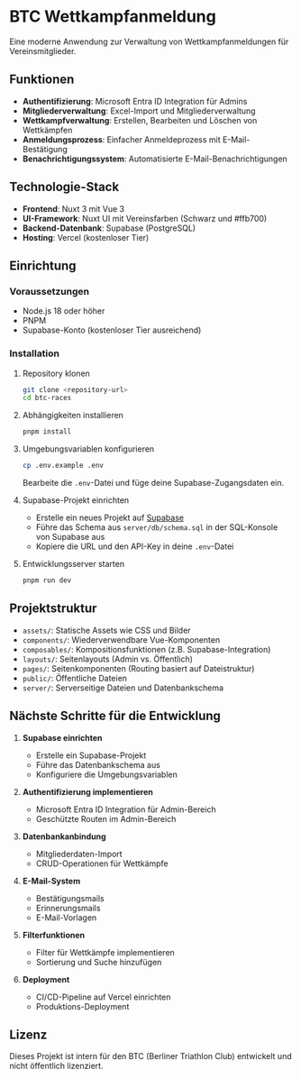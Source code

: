 # BTC Wettkampfanmeldung

Eine moderne Anwendung zur Verwaltung von Wettkampfanmeldungen für Vereinsmitglieder.

## Funktionen

- **Authentifizierung**: Microsoft Entra ID Integration für Admins
- **Mitgliederverwaltung**: Excel-Import und Mitgliederverwaltung
- **Wettkampfverwaltung**: Erstellen, Bearbeiten und Löschen von Wettkämpfen
- **Anmeldungsprozess**: Einfacher Anmeldeprozess mit E-Mail-Bestätigung
- **Benachrichtigungssystem**: Automatisierte E-Mail-Benachrichtigungen

## Technologie-Stack

- **Frontend**: Nuxt 3 mit Vue 3
- **UI-Framework**: Nuxt UI mit Vereinsfarben (Schwarz und #ffb700)
- **Backend-Datenbank**: Supabase (PostgreSQL)
- **Hosting**: Vercel (kostenloser Tier)

## Einrichtung

### Voraussetzungen

- Node.js 18 oder höher
- PNPM
- Supabase-Konto (kostenloser Tier ausreichend)

### Installation

1. Repository klonen

   ```bash
   git clone <repository-url>
   cd btc-races
   ```

2. Abhängigkeiten installieren

   ```bash
   pnpm install
   ```

3. Umgebungsvariablen konfigurieren

   ```bash
   cp .env.example .env
   ```

   Bearbeite die `.env`-Datei und füge deine Supabase-Zugangsdaten ein.

4. Supabase-Projekt einrichten

   - Erstelle ein neues Projekt auf [Supabase](https://supabase.com)
   - Führe das Schema aus `server/db/schema.sql` in der SQL-Konsole von Supabase aus
   - Kopiere die URL und den API-Key in deine `.env`-Datei

5. Entwicklungsserver starten
   ```bash
   pnpm run dev
   ```

## Projektstruktur

- `assets/`: Statische Assets wie CSS und Bilder
- `components/`: Wiederverwendbare Vue-Komponenten
- `composables/`: Kompositionsfunktionen (z.B. Supabase-Integration)
- `layouts/`: Seitenlayouts (Admin vs. Öffentlich)
- `pages/`: Seitenkomponenten (Routing basiert auf Dateistruktur)
- `public/`: Öffentliche Dateien
- `server/`: Serverseitige Dateien und Datenbankschema

## Nächste Schritte für die Entwicklung

1. **Supabase einrichten**

   - Erstelle ein Supabase-Projekt
   - Führe das Datenbankschema aus
   - Konfiguriere die Umgebungsvariablen

2. **Authentifizierung implementieren**

   - Microsoft Entra ID Integration für Admin-Bereich
   - Geschützte Routen im Admin-Bereich

3. **Datenbankanbindung**

   - Mitgliederdaten-Import
   - CRUD-Operationen für Wettkämpfe

4. **E-Mail-System**

   - Bestätigungsmails
   - Erinnerungsmails
   - E-Mail-Vorlagen

5. **Filterfunktionen**

   - Filter für Wettkämpfe implementieren
   - Sortierung und Suche hinzufügen

6. **Deployment**
   - CI/CD-Pipeline auf Vercel einrichten
   - Produktions-Deployment

## Lizenz

Dieses Projekt ist intern für den BTC (Berliner Triathlon Club) entwickelt und nicht öffentlich lizenziert.
